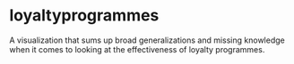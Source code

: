 loyaltyprogrammes
=================

A visualization that sums up broad generalizations and missing knowledge when it comes to looking at the effectiveness of loyalty programmes.
